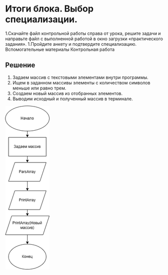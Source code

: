 # Итоги блока. Выбор специализации. 
1.Скачайте файл контрольной работы справа от урока, решите задачи и направьте файл с выполненной работой в окно загрузки «практического задания». 
   1.Пройдите анкету и подтвердите специализацию. Вспомогательные материалы Контрольная работа

## Решение
1. Задаем массив с текстовыми элементами внутри программы. 
2. Ищем в заданном массивы элементы с количеством символов меньше или равно трем. 
3. Создаем новый массив из отобранных элементов. 
4. Выводим исходный и полученный массив в терминале.

!["Алгоритм"](https://github.com/Amokke/ControlWorks1/blob/main/diagram.png)
